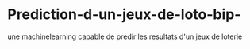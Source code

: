 # Prediction-d-un-jeux-de-loto-bip-
une machinelearning capable de predir les resultats d'un jeux de loterie
